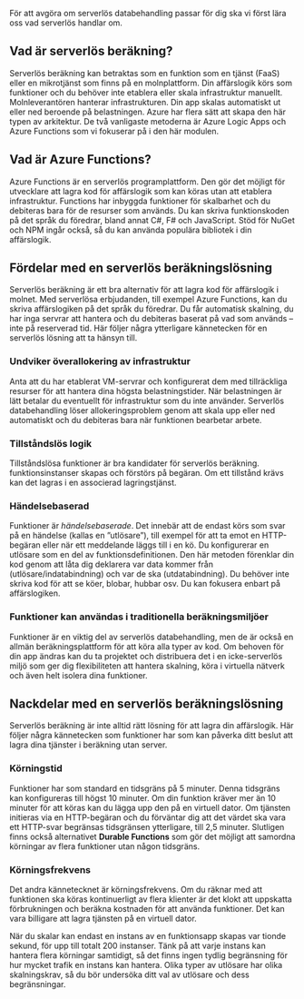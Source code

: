 För att avgöra om serverlös databehandling passar för dig ska vi först lära oss vad serverlös handlar om.

## <a name="what-is-serverless-compute"></a>Vad är serverlös beräkning?

Serverlös beräkning kan betraktas som en funktion som en tjänst (FaaS) eller en mikrotjänst som finns på en molnplattform. Din affärslogik körs som funktioner och du behöver inte etablera eller skala infrastruktur manuellt. Molnleverantören hanterar infrastrukturen. Din app skalas automatiskt ut eller ned beroende på belastningen. Azure har flera sätt att skapa den här typen av arkitektur. De två vanligaste metoderna är Azure Logic Apps och Azure Functions som vi fokuserar på i den här modulen.

## <a name="what-is-azure-functions"></a>Vad är Azure Functions?

Azure Functions är en serverlös programplattform. Den gör det möjligt för utvecklare att lagra kod för affärslogik som kan köras utan att etablera infrastruktur. Functions har inbyggda funktioner för skalbarhet och du debiteras bara för de resurser som används. Du kan skriva funktionskoden på det språk du föredrar, bland annat C#, F# och JavaScript. Stöd för NuGet och NPM ingår också, så du kan använda populära bibliotek i din affärslogik.

## <a name="benefits-of-a-serverless-compute-solution"></a>Fördelar med en serverlös beräkningslösning

Serverlös beräkning är ett bra alternativ för att lagra kod för affärslogik i molnet. Med serverlösa erbjudanden, till exempel Azure Functions, kan du skriva affärslogiken på det språk du föredrar. Du får automatisk skalning, du har inga servrar att hantera och du debiteras baserat på vad som används – inte på reserverad tid. Här följer några ytterligare kännetecken för en serverlös lösning att ta hänsyn till.

### <a name="avoids-over-allocation-of-infrastructure"></a>Undviker överallokering av infrastruktur

Anta att du har etablerat VM-servrar och konfigurerat dem med tillräckliga resurser för att hantera dina högsta belastningstider. När belastningen är lätt betalar du eventuellt för infrastruktur som du inte använder. Serverlös databehandling löser allokeringsproblem genom att skala upp eller ned automatiskt och du debiteras bara när funktionen bearbetar arbete.

### <a name="stateless-logic"></a>Tillståndslös logik

Tillståndslösa funktioner är bra kandidater för serverlös beräkning. funktionsinstanser skapas och förstörs på begäran. Om ett tillstånd krävs kan det lagras i en associerad lagringstjänst.

### <a name="event-driven"></a>Händelsebaserad

Funktioner är _händelsebaserade_. Det innebär att de endast körs som svar på en händelse (kallas en ”utlösare”), till exempel för att ta emot en HTTP-begäran eller när ett meddelande läggs till i en kö. Du konfigurerar en utlösare som en del av funktionsdefinitionen. Den här metoden förenklar din kod genom att låta dig deklarera var data kommer från (utlösare/indatabindning) och var de ska (utdatabindning). Du behöver inte skriva kod för att se köer, blobar, hubbar osv. Du kan fokusera enbart på affärslogiken.

### <a name="functions-can-be-used-in-traditional-compute-environments"></a>Funktioner kan användas i traditionella beräkningsmiljöer

Funktioner är en viktig del av serverlös databehandling, men de är också en allmän beräkningsplattform för att köra alla typer av kod. Om behoven för din app ändras kan du ta projektet och distribuera det i en icke-serverlös miljö som ger dig flexibiliteten att hantera skalning, köra i virtuella nätverk och även helt isolera dina funktioner.

## <a name="drawbacks-of-a-serverless-compute-solution"></a>Nackdelar med en serverlös beräkningslösning

Serverlös beräkning är inte alltid rätt lösning för att lagra din affärslogik. Här följer några kännetecken som funktioner har som kan påverka ditt beslut att lagra dina tjänster i beräkning utan server. 

### <a name="execution-time"></a>Körningstid

Funktioner har som standard en tidsgräns på 5 minuter. Denna tidsgräns kan konfigureras till högst 10 minuter. Om din funktion kräver mer än 10 minuter för att köras kan du lägga upp den på en virtuell dator. Om tjänsten initieras via en HTTP-begäran och du förväntar dig att det värdet ska vara ett HTTP-svar begränsas tidsgränsen ytterligare, till 2,5 minuter. Slutligen finns också alternativet **Durable Functions** som gör det möjligt att samordna körningar av flera funktioner utan någon tidsgräns.

### <a name="execution-frequency"></a>Körningsfrekvens

Det andra kännetecknet är körningsfrekvens. Om du räknar med att funktionen ska köras kontinuerligt av flera klienter är det klokt att uppskatta förbrukningen och beräkna kostnaden för att använda funktioner. Det kan vara billigare att lagra tjänsten på en virtuell dator.

När du skalar kan endast en instans av en funktionsapp skapas var tionde sekund, för upp till totalt 200 instanser. Tänk på att varje instans kan hantera flera körningar samtidigt, så det finns ingen tydlig begränsning för hur mycket trafik en instans kan hantera. Olika typer av utlösare har olika skalningskrav, så du bör undersöka ditt val av utlösare och dess begränsningar.
